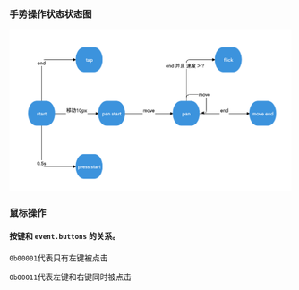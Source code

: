 ### 手势操作状态状态图
![](./手势的基本知识1.png)

### 鼠标操作
#### 按键和 `event.buttons` 的关系。
`0b00001`代表只有左键被点击

`0b00011`代表左键和右键同时被点击
